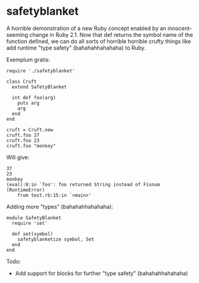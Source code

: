 safetyblanket
=============

A horrible demonstration of a new Ruby concept enabled by an innocent-seeming change in Ruby 2.1. Now that def returns the symbol name of the function defined, we can do all sorts of horrible horrible crufty things like add runtime "type safety" (bahahahhahahaha) to Ruby.

Exemplum gratis:

    require './safetyblanket'

    class Cruft
      extend SafetyBlanket
  
      int def foo(arg)
        puts arg
        arg
      end
    end

    cruft = Cruft.new
    cruft.foo 37
    cruft.foo 23
    cruft.foo "monkey"
    
Will give:

    37
    23
    monkey
    (eval):8:in `foo': foo returned String instead of Fixnum (RuntimeError)
    	from test.rb:15:in `<main>'

Adding more "types" (bahahahhahahaha):

    module SafetyBlanket
      require 'set'
  
      def set(symbol)
        safetyblanketize symbol, Set
      end
    end

Todo:
* Add support for blocks for further "type safety" (bahahahhahahaha)
